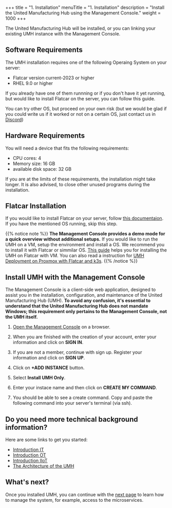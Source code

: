 +++
title = "1. Installation"
menuTitle = "1. Installation"
description = "Install the United Manufacturing Hub using the Management Console."
weight = 1000
+++


  The United Manufacturing Hub will be installed, or you can linking your existing UMH instance with the Management Console.

## Software Requirements
  The UMH installation requires one of the following Operaing System on your server:
  - Flatcar version current-2023 or higher
  - RHEL 9.0 or higher

  If you already have one of them runnning or if you don't have it yet running, but would like to install Flatcar on the server, you can follow this guide.

  You can try other OS, but proceed on your own risk (but we would be glad if you could write us if it worked or not on a certain OS, just contact us in [Discord](https://discord.gg/F9mqkZnm9d))

## Hardware Requirements

  You will need a device that fits the following requirements:
  - CPU cores: 4
  - Memory size: 16 GB
  - available disk space: 32 GB

  If you are at the limits of these requirements, the installation might take 
  longer. It is also advised, to close other unused programs during the
  installation.


## Flatcar Installation
  If you would like to install Flatcar on your server, follow [this documentaion](https://umh.docs.umh.app/docs/production-guide/installation/flatcar-installation-bare-metal/). If you have the mentioned OS running, skip this step.

  {{% notice note %}}
  **The Management Console provides a demo mode for a quick overview without additional setups.**
  If you would like to run the UMH on a VM, setup the environment and install a OS. We recommend you to install it with Flatcar or simmilar OS. [This guide](https://umh.docs.umh.app/docs/production-guide/installation/flatcar-installation-virtual-machine/) helps you for installing the UMH on Flatcar with VM.
  You can also read a instruction for [UMH Deployment on Proxmox with Flatcar and k3s](https://learn.umh.app/course/flatcar-installation-on-proxmox/).
  {{% /notice %}}


## Install UMH with the Management Console

  The Management Console is a client-side web application, designed to assist you in 
  the installation, configuration, and maintenance of the United Manufacturing
  Hub (UMH).
  **To avoid any confusion, it's essential to understand that the 
  United Manufacturing Hub does not mandate Windows; this requirement
  only pertains to the Management Console, not the UMH itself.**
  
1. [Open the Management Console](https://management.umh.app/) on a browser.

2. When you are finished with the creation of your account, enter your information and click on **SIGN IN**.

3. If you are not a member, continue with sign up. Register your information and click on **SIGN UP**.

4. Click on **+ADD INSTANCE** button.

5. Select **Install UMH Only**.

6. Enter your instace name and then click on **CREATE MY COMMAND**.

7. You should be able to see a create command. Copy and paste the following command into your server's terminal (via ssh).

## Do you need more technical background information?

  Here are some links to get you started:
 

  - [Introduction IT](https://learn.umh.app/course/introduction-into-it-ot-information-technology/)
  - [Introduction OT](https://learn.umh.app/course/introduction-into-it-ot-operational-technology-ot/)
  - [Introduction IIoT](https://learn.umh.app/course/introduction-into-it-ot-industrial-internet-of-things-iiot/)
  - [The Architecture of the UMH](https://umh.docs.umh.app/docs/architecture/)    

## What's next?

  Once you installed UMH, you can continue with the
  [next page](/docs/getstarted/managingthesystem) to learn how to manage the system, for example, access to the microservices.